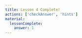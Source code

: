 ```yaml
---
title: Lesson 4 Complete!
actions: ['checkAnswer', 'hints']
material:
  lessonComplete:
    answer: 1
---
```


